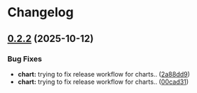 # Changelog

## [0.2.2](https://github.com/nblakely731/reimagined-fishstick-app/compare/chart-v0.2.1...chart-v0.2.2) (2025-10-12)


### Bug Fixes

* **chart:** trying to fix release workflow for charts.. ([2a88dd9](https://github.com/nblakely731/reimagined-fishstick-app/commit/2a88dd97c9f1e64d00cb443200875bdd06e07899))
* **chart:** trying to fix release workflow for charts.. ([00cad31](https://github.com/nblakely731/reimagined-fishstick-app/commit/00cad3176db9341b8a8a0a7ff5ff5c448582182e))
